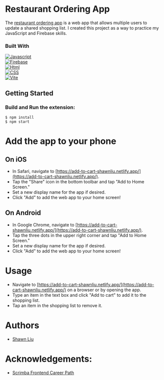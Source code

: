 # Restaurant Ordering App
The [restaurant ordering app](https://add-to-cart-shawnliu.netlify.app/) is a web app that allows multiple users to update a shared shopping list. I created this project as a way to practice my JavaScript and Firebase skills.  

### Built With
[![Javascript][Javascript.js]][Javascript-url]\
[![Firebase][Firebase.js]][Firebase-url]\
[![Html][Html.js]][Html-url]\
[![CSS][CSS.js]][CSS-url]\
[![Vite][Vite.js]][Vite-url]

## Getting Started
### Build and Run the extension:

```
$ npm install
$ npm start
````

# Add the app to your phone
## On iOS
* In Safari, navigate to [https://add-to-cart-shawnliu.netlify.app/](https://add-to-cart-shawnliu.netlify.app/).
* Tap the "Share" icon in the bottom toolbar and tap "Add to Home Screen."
* Set a new display name for the app if desired.
* Click "Add" to add the web app to your home screen!

## On Android
* In Google Chrome, navigate to [https://add-to-cart-shawnliu.netlify.app/](https://add-to-cart-shawnliu.netlify.app/).
* Tap the three dots in the upper right corner and tap "Add to Home Screen."
* Set a new display name for the app if desired.
* Click "Add" to add the web app to your home screen!

# Usage
* Navigate to [https://add-to-cart-shawnliu.netlify.app/](https://add-to-cart-shawnliu.netlify.app/) on a browser or by opening the app.
* Type an item in the text box and click "Add to cart" to add it to the shopping list.
* Tap an item in the shopping list to remove it.

# Authors
* [Shawn Liu](https://github.com/shawn8913)

# Acknowledgements:
* [Scrimba Frontend Career Path](https://scrimba.com/learn/frontend)

[Firebase.js]: https://img.shields.io/badge/firebase-20232A?style=for-the-badge&logo=firebase
[Firebase-url]: https://firebase.google.com/
[Javascript.js]: https://img.shields.io/badge/Javascript-20232A?style=for-the-badge&logo=javascript
[Javascript-url]: https://developer.mozilla.org/en-US/docs/Web/JavaScript
[Html.js]: https://img.shields.io/badge/html-20232A?style=for-the-badge&logo=html5
[Html-url]: https://developer.mozilla.org/en-US/docs/Learn/Getting_started_with_the_web/HTML_basics
[CSS.js]: https://img.shields.io/badge/css-20232A?style=for-the-badge&logo=css3
[CSS-url]: https://developer.mozilla.org/en-US/docs/Web/CSS
[Vite.js]: https://img.shields.io/badge/Vite-20232A?style=for-the-badge&logo=vite
[Vite-url]: https://vitejs.dev/
